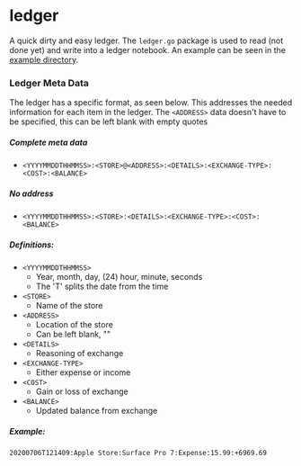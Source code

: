 # ledger
A quick dirty and easy ledger. The `ledger.go` package is used to read (not done yet) and write into a ledger notebook. An example can be seen in the <a href="https://github.com/loerac/ledger/tree/trunk/example" target="_blank">example directory</a>.

### Ledger Meta Data
The ledger has a specific format, as seen below. This addresses the needed information for each item in the ledger.
The `<ADDRESS>` data doesn't have to be specified, this can be left blank with empty quotes

##### Complete meta data
*  `<YYYYMMDDTHHMMSS>:<STORE>@<ADDRESS>:<DETAILS>:<EXCHANGE-TYPE>:<COST>:<BALANCE>`

##### No address
* `<YYYYMMDDTHHMMSS>:<STORE>:<DETAILS>:<EXCHANGE-TYPE>:<COST>:<BALANCE>`

##### Definitions:
* `<YYYYMMDDTHHMMSS>`
  * Year, month, day, (24) hour, minute, seconds
  * The 'T' splits the date from the time
* `<STORE>`
  * Name of the store
* `<ADDRESS>`
  * Location of the store
  * Can be left blank, ""
* `<DETAILS>`
  * Reasoning of exchange
* `<EXCHANGE-TYPE>`
  * Either expense or income
* `<COST>`
  * Gain or loss of exchange
* `<BALANCE>`
  * Updated balance from exchange
  
##### Example:
`20200706T121409:Apple Store:Surface Pro 7:Expense:15.99:+6969.69`
